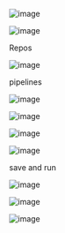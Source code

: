




![image](https://user-images.githubusercontent.com/33985509/102000312-8d8e7400-3ce6-11eb-9212-ae9f639142ef.png)


![image](https://user-images.githubusercontent.com/33985509/102000379-186f6e80-3ce7-11eb-9926-59903b316e66.png)


Repos

![image](https://user-images.githubusercontent.com/33985509/102000406-4bb1fd80-3ce7-11eb-962a-030ee97d2a37.png)


pipelines

![image](https://user-images.githubusercontent.com/33985509/102000422-81ef7d00-3ce7-11eb-9a48-d9d2f99516bb.png)


![image](https://user-images.githubusercontent.com/33985509/102000433-a5b2c300-3ce7-11eb-8322-b63bb0c3989f.png)


![image](https://user-images.githubusercontent.com/33985509/102000436-b6fbcf80-3ce7-11eb-964c-0ff24178b8e0.png)


![image](https://user-images.githubusercontent.com/33985509/102000439-bd8a4700-3ce7-11eb-9e3b-411908be927d.png)


save and run

![image](https://user-images.githubusercontent.com/33985509/102000537-b44daa00-3ce8-11eb-84fe-9820c62629fb.png)


![image](https://user-images.githubusercontent.com/33985509/102000573-0ee70600-3ce9-11eb-86e6-20314b84db78.png)


![image](https://user-images.githubusercontent.com/33985509/102000596-4ce42a00-3ce9-11eb-8a09-a5711de0224c.png)

